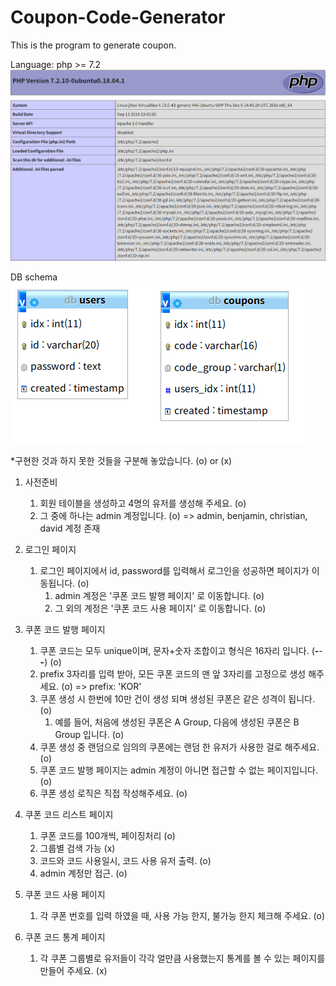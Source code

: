# Coupon-Code-Generator

This is the program to generate coupon.

Language: php >= 7.2
![php_version](./image/php_version.png)

DB schema
![db_schema](./image/db_schema.png)


*구현한 것과 하지 못한 것들을 구분해 놓았습니다. (o) or (x)

1. 사전준비
    1. 회원 테이블을 생성하고 4명의 유저를 생성해 주세요. (o)
    2. 그 중에 하나는 admin 계정입니다. (o)
=> admin, benjamin, christian, david 계정 존재

2. 로그인 페이지
    1. 로그인 페이지에서 id, password를 입력해서 로그인을 성공하면 페이지가 이동됩니다. (o)
        1. admin 계정은 '쿠폰 코드 발행 페이지' 로 이동합니다. (o)
        2. 그 외의 계정은 '쿠폰 코드 사용 페이지' 로 이동합니다. (o)


3. 쿠폰 코드 발행 페이지
    1. 쿠폰 코드는 모두 unique이며, 문자+숫자 조합이고 형식은 16자리 입니다. (****-****-****-****) (o)
    2. prefix 3자리를 입력 받아, 모든 쿠폰 코드의 맨 앞 3자리를 고정으로 생성 해주세요. (o)
      => prefix: 'KOR'
    3. 쿠폰 생성 시 한번에 10만 건이 생성 되며 생성된 쿠폰은 같은 성격이 됩니다. (o)
        1. 예를 들어, 처음에 생성된 쿠폰은 A Group, 다음에 생성된 쿠폰은 B Group 입니다. (o)
    4. 쿠폰 생성 중 랜덤으로 임의의 쿠폰에는 랜덤 한 유저가 사용한 걸로 해주세요. (o)
    5. 쿠폰 코드 발행 페이지는 admin 계정이 아니면 접근할 수 없는 페이지입니다. (o)
    6. 쿠폰 생성 로직은 직접 작성해주세요. (o)


4. 쿠폰 코드 리스트 페이지
    1. 쿠폰 코드를 100개씩, 페이징처리 (o)
    2. 그룹별 검색 가능 (x)
    3. 코드와 코드 사용일시, 코드 사용 유저 출력. (o)
    4. admin 계정만 접근. (o)


5. 쿠폰 코드 사용 페이지
    1. 각 쿠폰 번호를 입력 하였을 때, 사용 가능 한지, 불가능 한지 체크해 주세요. (o)


6. 쿠폰 코드 통계 페이지
    1. 각 쿠폰 그룹별로 유저들이 각각 얼만큼 사용했는지 통계를 볼 수 있는 페이지를 만들어 주세요. (x)

